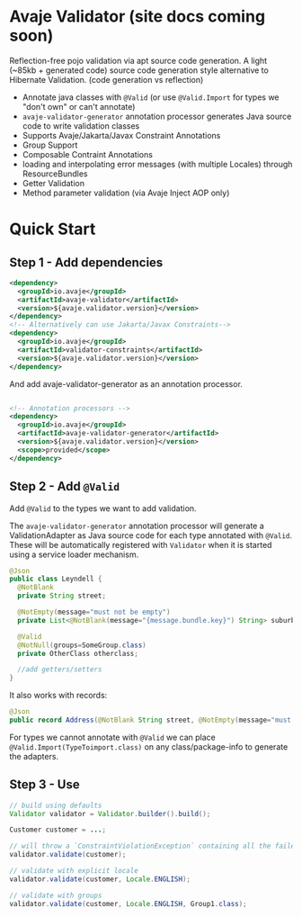 # Avaje Validator (site docs coming soon)

Reflection-free pojo validation via apt source code generation. A light (~85kb + generated code) source code generation style alternative to Hibernate Validation. (code generation vs reflection)

- Annotate java classes with `@Valid` (or use `@Valid.Import` for types we "don't own" or can't annotate)
- `avaje-validator-generator` annotation processor generates Java source code to write validation classes
- Supports Avaje/Jakarta/Javax Constraint Annotations
- Group Support
- Composable Contraint Annotations
- loading and interpolating error messages (with multiple Locales) through ResourceBundles
- Getter Validation 
- Method parameter validation (via Avaje Inject AOP only)

# Quick Start

## Step 1 - Add dependencies
```xml
<dependency>
  <groupId>io.avaje</groupId>
  <artifactId>avaje-validator</artifactId>
  <version>${avaje.validator.version}</version>
</dependency>
<!-- Alternatively can use Jakarta/Javax Constraints-->
<dependency>
  <groupId>io.avaje</groupId>
  <artifactId>validator-constraints</artifactId>
  <version>${avaje.validator.version}</version>
</dependency>
```

And add avaje-validator-generator as an annotation processor.
```xml

<!-- Annotation processors -->
<dependency>
  <groupId>io.avaje</groupId>
  <artifactId>avaje-validator-generator</artifactId>
  <version>${avaje.validator.version}</version>
  <scope>provided</scope>
</dependency>
```

## Step 2 - Add `@Valid`

Add `@Valid` to the types we want to add validation.

The `avaje-validator-generator` annotation processor will generate a ValidationAdapter as Java source code
for each type annotated with `@Valid`. These will be automatically registered with `Validator`
when it is started using a service loader mechanism.

```java
@Json
public class Leyndell {
  @NotBlank
  private String street;

  @NotEmpty(message="must not be empty")
  private List<@NotBlank(message="{message.bundle.key}") String> suburb;

  @Valid
  @NotNull(groups=SomeGroup.class)
  private OtherClass otherclass;

  //add getters/setters
}
```

It also works with records:
```java
@Json
public record Address(@NotBlank String street, @NotEmpty(message="must not be empty") String suburb, @NotNull(groups=SomeGroup.class) String city) { }
```

For types we cannot annotate with `@Valid` we can place `@Valid.Import(TypeToimport.class)` on any class/package-info to generate the adapters.

## Step 3 - Use

```java
// build using defaults
Validator validator = Validator.builder().build();

Customer customer = ...;

// will throw a `ConstraintViolationException` containing all the failed constraint violations
validator.validate(customer);

// validate with explicit locale
validator.validate(customer, Locale.ENGLISH);

// validate with groups
validator.validate(customer, Locale.ENGLISH, Group1.class);
```

